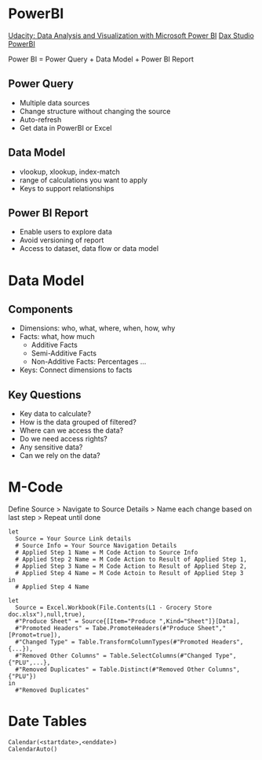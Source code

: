 # PowerBI

[Udacity: Data Analysis and Visualization with Microsoft Power BI](https://learn.udacity.com/nanodegrees/nd331)
[Dax Studio](https://daxstudio.org/)
[PowerBI](https://powerbi.microsoft.com/)

Power BI = Power Query + Data Model + Power BI Report

## Power Query

* Multiple data sources
* Change structure without changing the source
* Auto-refresh
* Get data in PowerBI or Excel

## Data Model

* vlookup, xlookup, index-match
* range of calculations you want to apply
* Keys to support relationships

## Power BI Report

* Enable users to explore data
* Avoid versioning of report
* Access to dataset, data flow or data model

# Data Model

## Components

* Dimensions: who, what, where, when, how, why
* Facts: what, how much
  * Additive Facts
  * Semi-Additive Facts
  * Non-Additive Facts: Percentages ...
* Keys: Connect dimensions to facts

## Key Questions

* Key data to calculate?
* How is the data grouped of filtered?
* Where can we access the data?
* Do we need access rights?
* Any sensitive data?
* Can we rely on the data?

# M-Code

Define Source > Navigate to Source Details > Name each change based on last step > Repeat until done

    let
      Source = Your Source Link details
      # Source Info = Your Source Navigation Details
      # Applied Step 1 Name = M Code Action to Source Info
      # Applied Step 2 Name = M Code Action to Result of Applied Step 1,
      # Applied Step 3 Name = M Code Action to Result of Applied Step 2,
      # Applied Step 4 Name = M Code Actoin to Result of Applied Step 3
    in
      # Applied Step 4 Name
      
    let
      Source = Excel.Workbook(File.Contents(L1 - Grocery Store doc.xlsx"),null,true),
      #"Produce Sheet" = Source{[Item="Produce ",Kind="Sheet"]}[Data],
      #"Promoted Headers" = Tabe.PromoteHeaders(#"Produce Sheet","[Promot=true]),
      #"Changed Type" = Table.TransformColumnTypes(#"Promoted Headers",{...}),
      #"Removed Other Columns" = Table.SelectColumns(#"Changed Type",{"PLU",...},
      #"Removed Duplicates" = Table.Distinct(#"Removed Other Columns",{"PLU"})
    in
      #"Removed Duplicates"

# Date Tables

    Calendar(<startdate>,<enddate>)
    CalendarAuto()
      
    



